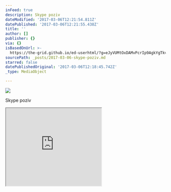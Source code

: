 ```yaml
---
inFeed: true
description: Skype poziv
dateModified: '2017-03-06T12:21:54.811Z'
datePublished: '2017-03-06T12:21:55.438Z'
title: ''
author: []
publisher: {}
via: {}
isBasedOnUrl: >-
  https://the-grid.github.io/ed-userhtml/?g=eJyVUMtOxDAMvPcrIp9AgkYgTkvbA3zCHhGKotQCt81DsbPAIv6dZPfAbSVOlsYz4_EM7DIlUfKVcATBT9GLPdgzCoqzG-FdJPFOa0ZXMva8Vq5lRuHeRa9JcxsL69PmtmTqF4Zp0GeXqRtmOiiaR9g3wlMRicE8220zLoaATowciQOaNfoSaLWOFjR3MHVquJivEk6WfaGr705BsB5hp2DOMc3xI8BNBXFDj0Ea_s_7TZ1sFnKUbBCuFi9wQQKvTUHevuGeji3J_UOnfq4f6x9_ZejaxvQLLyiEug
sourcePath: _posts/2017-03-06-skype-poziv.md
starred: false
datePublishedOriginal: '2017-03-06T12:18:45.742Z'
_type: MediaObject

---
```

![](https://the-grid-user-content.s3-us-west-2.amazonaws.com/61b32b2c-9f4d-4072-aa37-3df105fa1623.png)

Skype poziv

<iframe src="https://the-grid.github.io/ed-userhtml/?g=eJyVUMtOxDAMvPcrIp9AgkYgTkvbA3zCHhGKotQCt81DsbPAIv6dZPfAbSVOlsYz4_EM7DIlUfKVcATBT9GLPdgzCoqzG-FdJPFOa0ZXMva8Vq5lRuHeRa9JcxsL69PmtmTqF4Zp0GeXqRtmOiiaR9g3wlMRicE8220zLoaATowciQOaNfoSaLWOFjR3MHVquJivEk6WfaGr705BsB5hp2DOMc3xI8BNBXFDj0Ea_s_7TZ1sFnKUbBCuFi9wQQKvTUHevuGeji3J_UOnfq4f6x9_ZejaxvQLLyiEug" height="244" style=""></iframe>